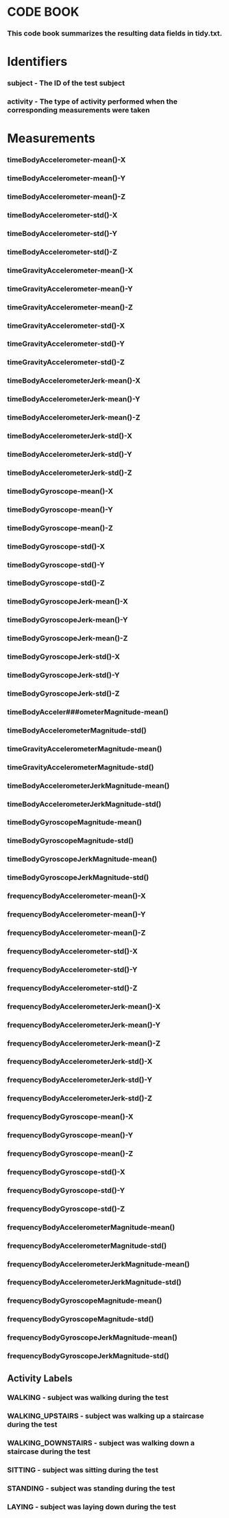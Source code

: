 # CODE BOOK
### This code book summarizes the resulting data fields in tidy.txt.

# Identifiers
### subject - The ID of the test subject
### activity - The type of activity performed when the corresponding measurements were taken
# Measurements
### timeBodyAccelerometer-mean()-X
### timeBodyAccelerometer-mean()-Y
### timeBodyAccelerometer-mean()-Z 
### timeBodyAccelerometer-std()-X
### timeBodyAccelerometer-std()-Y
### timeBodyAccelerometer-std()-Z
### timeGravityAccelerometer-mean()-X
### timeGravityAccelerometer-mean()-Y
### timeGravityAccelerometer-mean()-Z
### timeGravityAccelerometer-std()-X
### timeGravityAccelerometer-std()-Y
### timeGravityAccelerometer-std()-Z
### timeBodyAccelerometerJerk-mean()-X
### timeBodyAccelerometerJerk-mean()-Y
### timeBodyAccelerometerJerk-mean()-Z
### timeBodyAccelerometerJerk-std()-X
### timeBodyAccelerometerJerk-std()-Y
### timeBodyAccelerometerJerk-std()-Z
### timeBodyGyroscope-mean()-X
### timeBodyGyroscope-mean()-Y
### timeBodyGyroscope-mean()-Z
### timeBodyGyroscope-std()-X
### timeBodyGyroscope-std()-Y
### timeBodyGyroscope-std()-Z
### timeBodyGyroscopeJerk-mean()-X
### timeBodyGyroscopeJerk-mean()-Y
### timeBodyGyroscopeJerk-mean()-Z
### timeBodyGyroscopeJerk-std()-X
### timeBodyGyroscopeJerk-std()-Y
### timeBodyGyroscopeJerk-std()-Z
### timeBodyAcceler###ometerMagnitude-mean()
### timeBodyAccelerometerMagnitude-std()
### timeGravityAccelerometerMagnitude-mean()
### timeGravityAccelerometerMagnitude-std()
### timeBodyAccelerometerJerkMagnitude-mean()
### timeBodyAccelerometerJerkMagnitude-std()
### timeBodyGyroscopeMagnitude-mean()
### timeBodyGyroscopeMagnitude-std()
### timeBodyGyroscopeJerkMagnitude-mean()
### timeBodyGyroscopeJerkMagnitude-std()
### frequencyBodyAccelerometer-mean()-X
### frequencyBodyAccelerometer-mean()-Y
### frequencyBodyAccelerometer-mean()-Z
### frequencyBodyAccelerometer-std()-X
### frequencyBodyAccelerometer-std()-Y
### frequencyBodyAccelerometer-std()-Z
### frequencyBodyAccelerometerJerk-mean()-X
### frequencyBodyAccelerometerJerk-mean()-Y
### frequencyBodyAccelerometerJerk-mean()-Z
### frequencyBodyAccelerometerJerk-std()-X
### frequencyBodyAccelerometerJerk-std()-Y
### frequencyBodyAccelerometerJerk-std()-Z
### frequencyBodyGyroscope-mean()-X
### frequencyBodyGyroscope-mean()-Y
### frequencyBodyGyroscope-mean()-Z
### frequencyBodyGyroscope-std()-X
### frequencyBodyGyroscope-std()-Y
### frequencyBodyGyroscope-std()-Z
### frequencyBodyAccelerometerMagnitude-mean()
### frequencyBodyAccelerometerMagnitude-std()
### frequencyBodyAccelerometerJerkMagnitude-mean()
### frequencyBodyAccelerometerJerkMagnitude-std()
### frequencyBodyGyroscopeMagnitude-mean()
### frequencyBodyGyroscopeMagnitude-std()
### frequencyBodyGyroscopeJerkMagnitude-mean()
### frequencyBodyGyroscopeJerkMagnitude-std()

## Activity Labels
### WALKING - subject was walking during the test
### WALKING_UPSTAIRS - subject was walking up a staircase during the test
### WALKING_DOWNSTAIRS - subject was walking down a staircase during the test
### SITTING - subject was sitting during the test
### STANDING - subject was standing during the test
### LAYING - subject was laying down during the test
